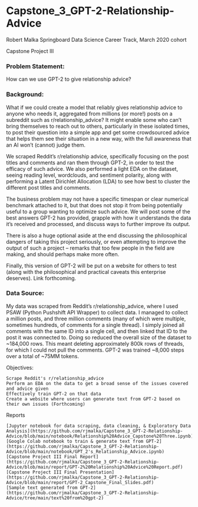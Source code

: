 # Capstone_3_GPT-2-Relationship-Advice

Robert Malka
Springboard Data Science Career Track, March 2020 cohort

Capstone Project III

### Problem Statement: 

How can we use GPT-2 to give relationship advice?

### Background:

What if we could create a model that reliably gives relationship advice to anyone who needs it, aggregated from millions (or more!) posts on a subreddit such as r/relationship_advice? It might enable some who can’t bring themselves to reach out to others, particularly in these isolated times, to post their question into a simple app and get some crowdsourced advice that helps them see their situation in a new way, with the full awareness that an AI won’t (cannot) judge them.

We scraped Reddit’s r/relationship advice, specifically focusing on the post titles and comments and ran them through GPT-2, in order to test the efficacy of such advice. We also performed a light EDA on the dataset, seeing reading level, wordclouds, and sentiment polarity, along with performing a Latent Dirichlet Allocation (LDA) to see how best to cluster the different post titles and comments. 

The business problem may not have a specific timespan or clear numerical benchmark attached to it, but that does not stop it from being potentially useful to a group wanting to optimize such advice. We will post some of the best answers GPT-2 has provided, grapple with how it understands the data it’s received and processed, and discuss ways to further improve its output.

There is also a huge optional aside at the end discussing the philosophical dangers of taking this project seriously, or even attempting to improve the output of such a project – remarks that too few people in the field are making, and should perhaps make more often.

Finally, this version of GPT-2 will be put on a website for others to test (along with the philosophical and practical caveats this enterprise deserves). Link forthcoming.

### Data Source:

My data was scraped from Reddit’s r/relationship_advice, where I used PSAW (Python Pushshift API Wrapper) to collect data. I managed to collect a million posts, and three million comments (many of which were multiple, sometimes hundreds, of comments for a single thread). I simply joined all comments with the same ID into a single cell, and then linked that ID to the post it was connected to. Doing so reduced the overall size of the dataset to ~184,000 rows. This meant deleting approximately 800k rows of threads, for which I could not pull the comments. GPT-2 was trained ~8,000 steps over a total of ~75MM tokens.

Objectives:

    Scrape Reddit's r/relationship_advice
    Perform an EDA on the data to get a broad sense of the issues covered and advice given
    Effectively train GPT-2 on that data
    Create a website where users can generate text from GPT-2 based on their own issues (Forthcoming)

Reports

    [Jupyter notebook for data scraping, data cleaning, & Exploratory Data Analysis](https://github.com/rjmalka/Capstone_3_GPT-2-Relationship-Advice/blob/main/notebook/Relationship%20Advice_Capstone%20Three.ipynb)
    [Google Colab notebook to train & generate text from GPT-2](https://github.com/rjmalka/Capstone_3_GPT-2-Relationship-Advice/blob/main/notebook/GPT_2's_Relationship_Advice.ipynb)
    [Capstone Project III Final Report](https://github.com/rjmalka/Capstone_3_GPT-2-Relationship-Advice/blob/main/report/GPT-2%20Relationship%20Advice%20Report.pdf)
    [Capstone Project III Final Presentation](https://github.com/rjmalka/Capstone_3_GPT-2-Relationship-Advice/blob/main/report/GPT-2_Capstone_Final_Slides.pdf)
    [Sample text generated from GPT-2](https://github.com/rjmalka/Capstone_3_GPT-2-Relationship-Advice/tree/main/text%20from%20gpt-2)
